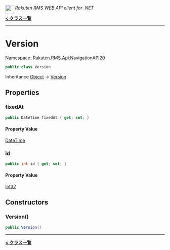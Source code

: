 <img align="left" style="height: 2em;" src="https://webservice.rakuten.co.jp/favicon.ico"><em>Rakuten RMS WEB API client for .NET</em>

[**< クラス一覧**](./)
- - -

# Version

Namespace: Rakuten.RMS.Api.NavigationAPI20

```csharp
public class Version
```

Inheritance [Object](https://docs.microsoft.com/en-us/dotnet/api/system.object) → [Version](./rakuten.rms.api.navigationapi20.version)

## Properties

### <a id="properties-fixedat"/>**fixedAt**

```csharp
public DateTime fixedAt { get; set; }
```

#### Property Value

[DateTime](https://docs.microsoft.com/en-us/dotnet/api/system.datetime)<br>

### <a id="properties-id"/>**id**

```csharp
public int id { get; set; }
```

#### Property Value

[Int32](https://docs.microsoft.com/en-us/dotnet/api/system.int32)<br>

## Constructors

### <a id="constructors-.ctor"/>**Version()**

```csharp
public Version()
```


- - -
[**< クラス一覧**](./)
